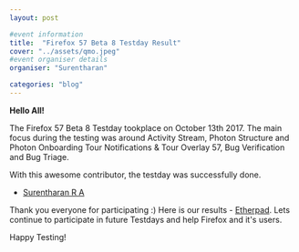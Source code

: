 ```yaml
---
layout: post

#event information
title:  "Firefox 57 Beta 8 Testday Result"
cover: "../assets/qmo.jpeg"
#event organiser details
organiser: "Surentharan"

categories: "blog"
---
```


**Hello All!**

<p>The  Firefox 57 Beta 8 Testday tookplace on October 13th 2017. The main focus during the testing was around Activity Stream, Photon Structure and Photon Onboarding Tour Notifications & Tour Overlay 57, Bug Verification and Bug Triage.</p>
<p>With this awesome contributor, the testday was successfully done.</p>

- [Surentharan R A](https://twitter.com/surentharan7)

Thank you everyone for participating :)
Here is our results - [Etherpad](https://public.etherpad-mozilla.org/p/MozillaIN_QA_Firefox_57_Beta_8_Testday). Lets continue to participate in future Testdays and help Firefox and it's users.
<p>Happy Testing!</p>

